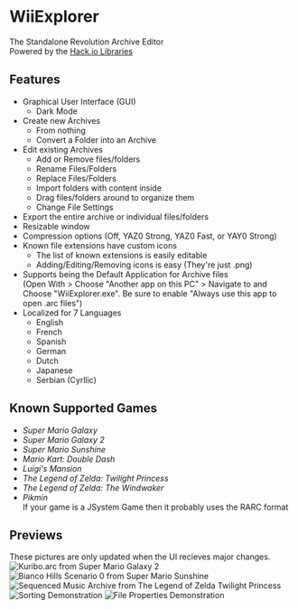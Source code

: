 # WiiExplorer
The Standalone Revolution Archive Editor<br/>
Powered by the [Hack.io Libraries](https://github.com/SuperHackio/Hack.io)

## Features
- Graphical User Interface (GUI)
  - Dark Mode
- Create new Archives
  - From nothing
  - Convert a Folder into an Archive
- Edit existing Archives
  - Add or Remove files/folders
  - Rename Files/Folders
  - Replace Files/Folders
  - Import folders with content inside
  - Drag files/folders around to organize them
  - Change File Settings
- Export the entire archive or individual files/folders
- Resizable window
- Compression options (Off, YAZ0 Strong, YAZ0 Fast, or YAY0 Strong)
- Known file extensions have custom icons
  - The list of known extensions is easily editable
  - Adding/Editing/Removing icons is easy (They're just .png)
- Supports being the Default Application for Archive files<br/>(Open With > Choose "Another app on this PC" > Navigate to and Choose "WiiExplorer.exe". Be sure to enable "Always use this app to open .arc files")
- Localized for 7 Languages
  - English
  - French
  - Spanish
  - German
  - Dutch
  - Japanese
  - Serbian (Cyrllic)

## Known Supported Games
- *Super Mario Galaxy*
- *Super Mario Galaxy 2*
- *Super Mario Sunshine*
- *Mario Kart: Double Dash*
- *Luigi's Mansion*
- *The Legend of Zelda: Twilight Princess*
- *The Legend of Zelda: The Windwaker*
- *Pikmin*
<br/>If your game is a JSystem Game then it probably uses the RARC format

## Previews
These pictures are only updated when the UI recieves major changes.<br/>
![Kuribo.arc from Super Mario Galaxy 2](https://user-images.githubusercontent.com/44330283/99214070-1cf64500-2784-11eb-8601-e9da8f262e7f.png)
![Bianco Hills Scenario 0 from Super Mario Sunshine](https://user-images.githubusercontent.com/44330283/99214140-44e5a880-2784-11eb-962f-79d1dbddd9e5.png)
![Sequenced Music Archive from The Legend of Zelda Twilight Princess](https://user-images.githubusercontent.com/44330283/99214191-62b30d80-2784-11eb-8512-59a648d4c7b4.png)
![Sorting Demonstration](https://user-images.githubusercontent.com/44330283/99215254-3baa0b00-2787-11eb-9c9c-65aff535f4fa.gif)
![File Properties Demonstration](https://user-images.githubusercontent.com/44330283/99215453-cc80e680-2787-11eb-82c6-9da74fb0bb8a.png)
